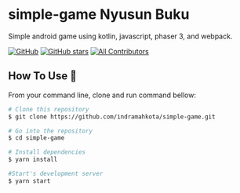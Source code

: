 # simple-game Nyusun Buku

Simple android game using kotlin, javascript, phaser 3, and webpack.

[![GitHub](https://img.shields.io/github/license/indramahkota/simple-game?color=blue)](https://github.com/indramahkota/simple-game/blob/master/LICENSE) [![GitHub stars](https://img.shields.io/github/stars/indramahkota/simple-game)](https://github.com/indramahkota/simple-game/stargazers) [![All Contributors](https://img.shields.io/badge/all_contributors-1-orange.svg?style=flat-square)](#contributors)

## How To Use 🔧

From your command line, clone and run command bellow:

```bash
# Clone this repository
$ git clone https://github.com/indramahkota/simple-game.git

# Go into the repository
$ cd simple-game

# Install dependencies
$ yarn install

#Start's development server
$ yarn start
```
